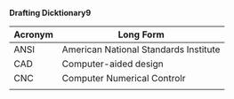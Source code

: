 **Drafting Dicktionary9**

Acronym  |  Long Form
---------|------------
ANSI     |  American National Standards Institute    
CAD      |  Computer-aided design         
CNC      |  Computer Numerical Controlr
         | 
